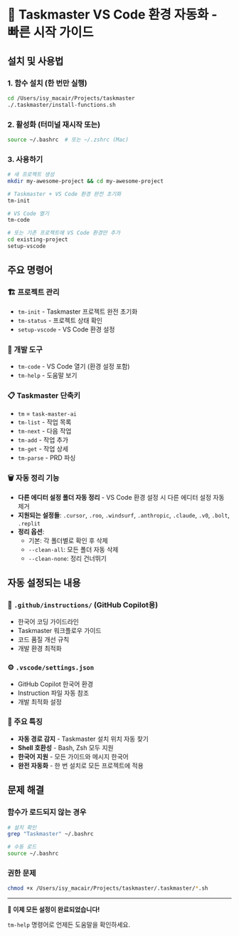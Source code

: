 # 🚀 Taskmaster VS Code 환경 자동화 - 빠른 시작 가이드

## 설치 및 사용법

### 1. 함수 설치 (한 번만 실행)
```bash
cd /Users/isy_macair/Projects/taskmaster
./.taskmaster/install-functions.sh
```

### 2. 활성화 (터미널 재시작 또는)
```bash
source ~/.bashrc  # 또는 ~/.zshrc (Mac)
```

### 3. 사용하기
```bash
# 새 프로젝트 생성
mkdir my-awesome-project && cd my-awesome-project

# Taskmaster + VS Code 환경 완전 초기화
tm-init

# VS Code 열기
tm-code

# 또는 기존 프로젝트에 VS Code 환경만 추가
cd existing-project
setup-vscode
```

## 주요 명령어

### 🏗️ 프로젝트 관리
- `tm-init` - Taskmaster 프로젝트 완전 초기화
- `tm-status` - 프로젝트 상태 확인
- `setup-vscode` - VS Code 환경 설정

### 🔧 개발 도구  
- `tm-code` - VS Code 열기 (환경 설정 포함)
- `tm-help` - 도움말 보기

### 📋 Taskmaster 단축키
- `tm` = `task-master-ai`
- `tm-list` - 작업 목록
- `tm-next` - 다음 작업
- `tm-add` - 작업 추가
- `tm-get` - 작업 상세
- `tm-parse` - PRD 파싱

### 🗑️ 자동 정리 기능
- **다른 에디터 설정 폴더 자동 정리** - VS Code 환경 설정 시 다른 에디터 설정 자동 제거
- **지원되는 설정들**: `.cursor`, `.roo`, `.windsurf`, `.anthropic`, `.claude`, `.v0`, `.bolt`, `.replit`
- **정리 옵션**: 
  - 기본: 각 폴더별로 확인 후 삭제
  - `--clean-all`: 모든 폴더 자동 삭제
  - `--clean-none`: 정리 건너뛰기

## 자동 설정되는 내용

### 📁 `.github/instructions/` (GitHub Copilot용)
- 한국어 코딩 가이드라인
- Taskmaster 워크플로우 가이드
- 코드 품질 개선 규칙
- 개발 환경 최적화

### ⚙️ `.vscode/settings.json`
- GitHub Copilot 한국어 환경
- Instruction 파일 자동 참조
- 개발 최적화 설정

### 🎯 주요 특징
- **자동 경로 감지** - Taskmaster 설치 위치 자동 찾기
- **Shell 호환성** - Bash, Zsh 모두 지원
- **한국어 지원** - 모든 가이드와 메시지 한국어
- **완전 자동화** - 한 번 설치로 모든 프로젝트에 적용

## 문제 해결

### 함수가 로드되지 않는 경우
```bash
# 설치 확인
grep "Taskmaster" ~/.bashrc

# 수동 로드
source ~/.bashrc
```

### 권한 문제
```bash
chmod +x /Users/isy_macair/Projects/taskmaster/.taskmaster/*.sh
```

---

**🎉 이제 모든 설정이 완료되었습니다!**

`tm-help` 명령어로 언제든 도움말을 확인하세요.
